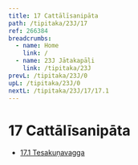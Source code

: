 ```yaml
---
title: 17 Cattālīsanipāta
path: /tipitaka/23J/17
ref: 266384
breadcrumbs:
  - name: Home
    link: /
  - name: 23J Jātakapāḷi
    link: /tipitaka/23J
prevL: /tipitaka/23J/0
upL: /tipitaka/23J/0
nextL: /tipitaka/23J/17/17.1
---
```


# 17 Cattālīsanipāta

* [17.1 Tesakuṇavagga](/tipitaka/23J/17/17.1)



